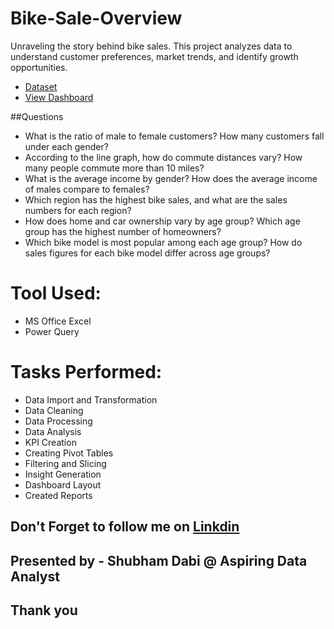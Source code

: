 # Bike-Sale-Overview
Unraveling the story behind bike sales. This project analyzes data to understand customer preferences, market trends, and identify growth opportunities.

- <a href= "https://github.com/shubhamdabi2024/Bike-Sale-Overview/blob/main/Bike%20Sales%20Report.xlsx">Dataset</a>
- <a href= "https://github.com/shubhamdabi2024/Bike-Sale-Overview/blob/main/Bike%20Sales%20OverView.png">View Dashboard</a>

##Questions
- What is the ratio of male to female customers? How many customers fall under each gender?
- According to the line graph, how do commute distances vary? How many people commute more than 10 miles?
- What is the average income by gender? How does the average income of males compare to females?
- Which region has the highest bike sales, and what are the sales numbers for each region?
- How does home and car ownership vary by age group? Which age group has the highest number of homeowners?
- Which bike model is most popular among each age group? How do sales figures for each bike model differ across age groups?

# Tool Used:
- MS Office Excel
- Power Query

# Tasks Performed:
- Data Import and Transformation
- Data Cleaning
- Data Processing
- Data Analysis
- KPI Creation
- Creating Pivot Tables
- Filtering and Slicing
- Insight Generation
- Dashboard Layout
- Created Reports

## Don't Forget to follow me on  <a href= "https://www.linkedin.com/in/shubham-dabi-9175992b1?lipi=urn%3Ali%3Apage%3Ad_flagship3_profile_view_base_contact_details%3BzwKecuw4RcqtZJIfbfkl%2Fg%3D%3D">Linkdin</a>

## Presented by - Shubham Dabi @ Aspiring Data Analyst
## Thank you
